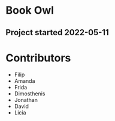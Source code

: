 # Book Owl  

## Project started 2022-05-11

# Contributors
 * Filip
 * Amanda
 * Frida
 * Dimosthenis
 * Jonathan
 * David
 * Licia

